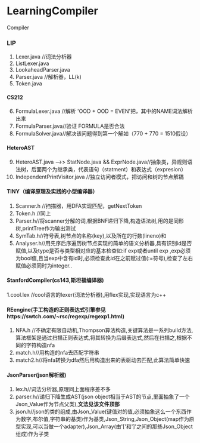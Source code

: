 # LearningCompiler

Compiler 
### LIP
1. Lexer.java	//词法分析器
2. ListLexer.java	<br>
3. LookaheadParser.java<br>
4. Parser.java	//解析器，LL(k)<br>
5. Token.java<br>

#### CS212<br>
6. FormulaLexer.java //解析 'OOD + OOD = EVEN'把，其中的NAME词法解析出来 <br>
7. FormulaParser.java//验证 FORMULA是否合法<br>
8. FormulaSolver.java//解决该问题得到第一个解如（770 + 770 = 1510假设）<br>

#### HeteroAST
9. HeteroAST.java  -->> StatNode.java && ExprNode.java//抽象类，异规则语法树，后面两个为继承类，代表语句（statment）和表达式（expresion）<br>
8. IndependentPrintVisitor.java //独立访问者模式，把访问和树的节点解耦<br>

#### TINY（编译原理及实践的小型编译器）
1. Scanner.h //扫描器，用DFA实现匹配，getNextToken
2. Token.h //同上
3. Parser.h//将scanner分解的词,根据BNF递归下降,构造语法树,用的是同形树,printTree作为输出测试
4. SymTab.h//符号表,树节点的名称(key),以及所在的行数(lineno)和
5. Analyser.h//用先序后序遍历树节点实现的简单的语义分析器,具有识别id是否赋值,以及type是否与类型相对应的基本检查如:if exp或者until exp ,exp必须为bool值,且当exp中含有id时,必须检查此id在之前赋过值(:=符号),检查了左右赋值必须同时为integer..

#### StanfordCompiler(cs143,斯坦福编译器)
1.cool.lex //cool语言的lexer(词法分析器),用flex实现,实现语言为c++

#### REengine(手工构造的正则表达式引擎参见https://swtch.com/~rsc/regexp/regexp1.html)
1. NFA.h //不确定有限自动机,Thompson算法构造,关键算法是一系列build方法,算法框架是通过扫描正则表达式,将其转换为后缀表达式,然后在扫描之,根据不同的字符构造nfa<br>
2. match.h//用构造的nfa去匹配字符串
3. match2.h//将nfa转换为dfa然后用构造出来的表驱动去匹配,此算法简单快速

#### JsonParser(json解析器)
1. lex.h//词法分析器,原理同上面程序差不多
2. parser.h//递归下降生成AST(json object相当于AST的节点,里面抽象了一个Json_Value作为节点父类),**文法见该文件顶部**
3. json.h//json的类的组成,由Json_Value(键值对的值,必须抽象这么一个东西作为数字,布尔值,字符串的基类)作为基类,Json_String,Json_Object(map作为原型实现,可以当做一个adapter),Json_Array(由'['和']'之间的那些Json_Object组成)作为子类
